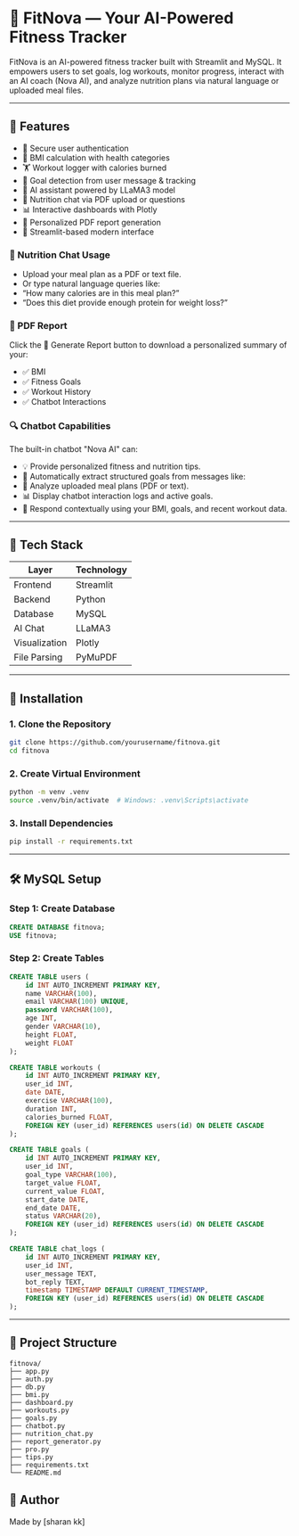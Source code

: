 # 💪 FitNova — Your AI-Powered Fitness Tracker 

FitNova is an AI-powered fitness tracker built with Streamlit and MySQL. It empowers users to set goals, log workouts, monitor progress, interact with an AI coach (Nova AI), and analyze nutrition plans via natural language or uploaded meal files.

---

## 🧩 Features

- 🔐 Secure user authentication
- 🧮 BMI calculation with health categories
- 🏋️ Workout logger with calories burned
- 🎯 Goal detection from user message & tracking
- 🤖 AI assistant powered by LLaMA3 model
- 🥗 Nutrition chat via PDF upload or questions
- 📊 Interactive dashboards with Plotly
- 📄 Personalized PDF report generation
- 🎨 Streamlit-based modern interface


### 🥗 Nutrition Chat Usage

- Upload your meal plan as a PDF or text file.
- Or type natural language queries like:
- “How many calories are in this meal plan?”
- “Does this diet provide enough protein for weight loss?”

### 📄 PDF Report

Click the 📄 Generate Report button to download a personalized summary of your:
- ✅ BMI
- ✅ Fitness Goals
- ✅ Workout History
- ✅ Chatbot Interactions

### 🔍 Chatbot Capabilities

The built-in chatbot "Nova AI" can:
- 💡 Provide personalized fitness and nutrition tips.
- 🎯 Automatically extract structured goals from messages like:
- 🥗 Analyze uploaded meal plans (PDF or text).
- 📊 Display chatbot interaction logs and active goals.
- 🧠 Respond contextually using your BMI, goals, and recent workout data.

---


## 🚀 Tech Stack

| Layer         | Technology     |
|---------------|----------------|
| Frontend      | Streamlit      |
| Backend       | Python          |
| Database      | MySQL          |
| AI Chat       | LLaMA3 |
| Visualization | Plotly         |
| File Parsing  | PyMuPDF        |

---

## 🔧 Installation

### 1. Clone the Repository

```bash
git clone https://github.com/yourusername/fitnova.git
cd fitnova
```

### 2. Create Virtual Environment

```bash
python -m venv .venv
source .venv/bin/activate  # Windows: .venv\Scripts\activate
```

### 3. Install Dependencies

```bash
pip install -r requirements.txt
```

---

## 🛠 MySQL Setup

### Step 1: Create Database

```sql
CREATE DATABASE fitnova;
USE fitnova;
```

### Step 2: Create Tables

```sql
CREATE TABLE users (
    id INT AUTO_INCREMENT PRIMARY KEY,
    name VARCHAR(100),
    email VARCHAR(100) UNIQUE,
    password VARCHAR(100),
    age INT,
    gender VARCHAR(10),
    height FLOAT,
    weight FLOAT
);

CREATE TABLE workouts (
    id INT AUTO_INCREMENT PRIMARY KEY,
    user_id INT,
    date DATE,
    exercise VARCHAR(100),
    duration INT,
    calories_burned FLOAT,
    FOREIGN KEY (user_id) REFERENCES users(id) ON DELETE CASCADE
);

CREATE TABLE goals (
    id INT AUTO_INCREMENT PRIMARY KEY,
    user_id INT,
    goal_type VARCHAR(100),
    target_value FLOAT,
    current_value FLOAT,
    start_date DATE,
    end_date DATE,
    status VARCHAR(20),
    FOREIGN KEY (user_id) REFERENCES users(id) ON DELETE CASCADE
);

CREATE TABLE chat_logs (
    id INT AUTO_INCREMENT PRIMARY KEY,
    user_id INT,
    user_message TEXT,
    bot_reply TEXT,
    timestamp TIMESTAMP DEFAULT CURRENT_TIMESTAMP,
    FOREIGN KEY (user_id) REFERENCES users(id) ON DELETE CASCADE
);
```

---

## 📁 Project Structure

```
fitnova/
├── app.py
├── auth.py
├── db.py
├── bmi.py
├── dashboard.py
├── workouts.py
├── goals.py
├── chatbot.py
├── nutrition_chat.py
├── report_generator.py
├── pro.py
├── tips.py
├── requirements.txt
└── README.md
```

## 👤 Author

Made by [sharan kk]  
